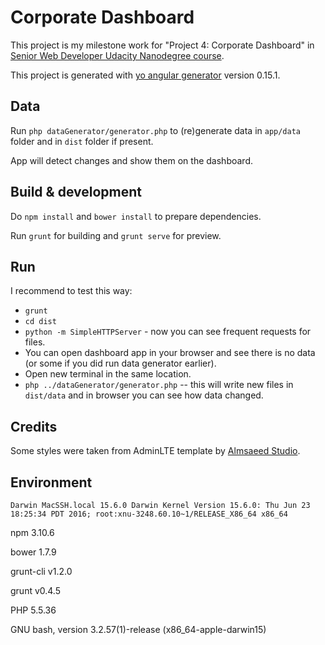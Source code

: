# Corporate Dashboard

This project is my milestone work for "Project 4: Corporate Dashboard" in [Senior Web Developer Udacity Nanodegree course](https://www.udacity.com/course/senior-web-developer-nanodegree-by-google--nd802).

This project is generated with [yo angular generator](https://github.com/yeoman/generator-angular)
version 0.15.1.

## Data

Run `php dataGenerator/generator.php` to (re)generate data in `app/data` folder and in `dist` folder if present.

App will detect changes and show them on the dashboard.

## Build & development

Do `npm install` and `bower install` to prepare dependencies.

Run `grunt` for building and `grunt serve` for preview.

## Run

I recommend to test this way:

* `grunt`
* `cd dist`
* `python -m SimpleHTTPServer` - now you can see frequent requests for files.
* You can open dashboard app in your browser and see there is no data (or some if you did run data generator earlier).
* Open new terminal in the same location.
* `php ../dataGenerator/generator.php` -- this will write new files in `dist/data` and in browser you can see how data changed.

## Credits

Some styles were taken from AdminLTE template by [Almsaeed Studio](http://almsaeedstudio.com).
 
## Environment

`Darwin MacSSH.local 15.6.0 Darwin Kernel Version 15.6.0: Thu Jun 23 18:25:34 PDT 2016; root:xnu-3248.60.10~1/RELEASE_X86_64 x86_64`

npm 3.10.6

bower 1.7.9

grunt-cli v1.2.0

grunt v0.4.5

PHP 5.5.36

GNU bash, version 3.2.57(1)-release (x86_64-apple-darwin15)
